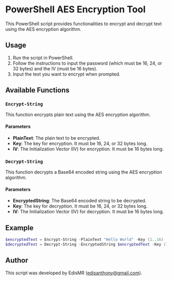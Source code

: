 # PowerShell AES Encryption Tool

This PowerShell script provides functionalities to encrypt and decrypt text using the AES encryption algorithm.

## Usage

1. Run the script in PowerShell.
2. Follow the instructions to input the password (which must be 16, 24, or 32 bytes) and the IV (must be 16 bytes).
3. Input the text you want to encrypt when prompted.

## Available Functions

### `Encrypt-String`

This function encrypts plain text using the AES encryption algorithm.

#### Parameters

- **PlainText**: The plain text to be encrypted.
- **Key**: The key for encryption. It must be 16, 24, or 32 bytes long.
- **IV**: The Initialization Vector (IV) for encryption. It must be 16 bytes long.

### `Decrypt-String`

This function decrypts a Base64 encoded string using the AES encryption algorithm.

#### Parameters

- **EncryptedString**: The Base64 encoded string to be decrypted.
- **Key**: The key for decryption. It must be 16, 24, or 32 bytes long.
- **IV**: The Initialization Vector (IV) for decryption. It must be 16 bytes long.

## Example

```powershell
$encryptedText = Encrypt-String -PlainText "Hello World" -Key (1..16) -IV (1..16)
$decryptedText = Decrypt-String -EncryptedString $encryptedText -Key (1..16) -IV (1..16)
```

## Author

This script was developed by EdisMR (edisanthony@gmail.com).
